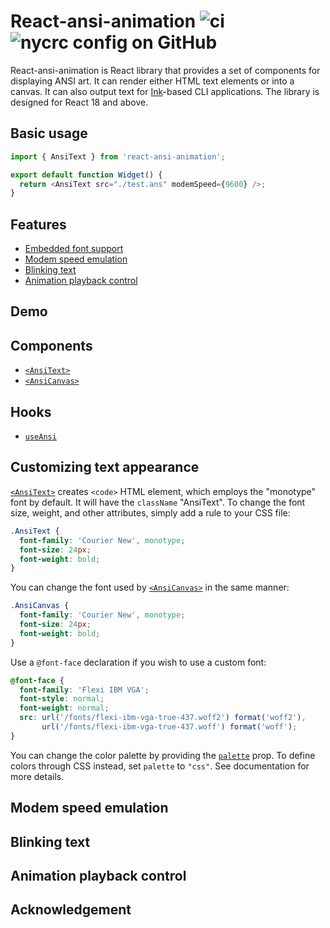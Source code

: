 # React-ansi-animation ![ci](https://img.shields.io/github/actions/workflow/status/chung-leong/react-ansi-animation/node.js.yml?branch=main&label=Node.js%20CI&logo=github) ![nycrc config on GitHub](https://img.shields.io/nycrc/chung-leong/react-ansi-animation)

React-ansi-animation is React library that provides a set of components for displaying ANSI art. 
It can render either HTML text elements or into a canvas. It can also output text for 
[Ink](https://github.com/vadimdemedes/ink)-based CLI applications. The library is designed for 
React 18 and above.

## Basic usage

```js
import { AnsiText } from 'react-ansi-animation';

export default function Widget() {
  return <AnsiText src="./test.ans" modemSpeed={9600} />;
}
```

## Features

* [Embedded font support](#customizing-text-appearance)
* [Modem speed emulation](#modem-speed-emulation)
* [Blinking text](#blinking-text)
* [Animation playback control](#animation-playback-control)

## Demo

## Components

* [`<AnsiText>`](./docs/AnsiText.md)
* [`<AnsiCanvas>`](./docs/AnsiCanvas.md)

## Hooks

* [`useAnsi`](./docs/useAnsi.md)

## Customizing text appearance

[`<AnsiText>`](./docs/AnsiText.md) creates `<code>` HTML element, which employs the "monotype" font
by default. It will have the `className` "AnsiText". To change the font size, weight, and other 
attributes, simply add a rule to your CSS file:

```css
.AnsiText {
  font-family: 'Courier New', monotype;
  font-size: 24px;
  font-weight: bold;
}
```

You can change the font used by [`<AnsiCanvas>`](./docs/AnsiCanvas.md) in the same manner:

```css
.AnsiCanvas {
  font-family: 'Courier New', monotype;
  font-size: 24px;
  font-weight: bold;
}
```

Use a `@font-face` declaration if you wish to use a custom font:

```css
@font-face {
  font-family: 'Flexi IBM VGA';
  font-style: normal;
  font-weight: normal;
  src: url('/fonts/flexi-ibm-vga-true-437.woff2') format('woff2'),
       url('/fonts/flexi-ibm-vga-true-437.woff') format('woff');
}
```

You can change the color palette by providing the [`palette`](./docs/AnsiText.md#palette) prop. To define colors
through CSS instead, set `palette` to `"css"`. See documentation for more details.

## Modem speed emulation


## Blinking text



## Animation playback control


## Acknowledgement

